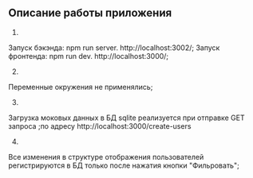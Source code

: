 ## Описание работы приложения
1.
Запуск бэкэнда: npm run server. http://localhost:3002/;
Запуск фронтенда: npm run dev. http://localhost:3000/;

2.
Переменные окружения не применялись;

3.
Загрузка моковых данных в БД sqlite реализуется при отправке GET запроса ;по адресу http://localhost:3000/create-users

4.
Все изменения в структуре отображения пользователей регистрируются в БД только после нажатия кнопки "Фильровать";



